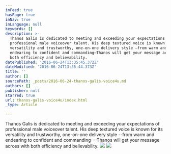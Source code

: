 ```yaml
---
inFeed: true
hasPage: true
inNav: true
inLanguage: null
keywords: []
description: >-
  Thanos Galis is dedicated to meeting and exceeding your expectations of
  professional male voiceover talent. His deep textured voice is known for its
  versatility and trustworthy, one-on-one delivery style –from warm and
  endearing to confident and commanding—Thanos will get your message across with
  both efficiency and believability.
datePublished: '2016-06-24T13:35:45.372Z'
dateModified: '2016-06-24T13:35:44.373Z'
title: ''
author: []
sourcePath: _posts/2016-06-24-thanos-galis-voice4u.md
authors: []
publisher: null
starred: true
url: thanos-galis-voice4u/index.html
_type: Article

---
```

Thanos Galis is dedicated to meeting and exceeding your expectations of professional male voiceover talent. His deep textured voice is known for its versatility and trustworthy, one-on-one delivery style --from warm and endearing to confident and commanding---Thanos will get your message across with both efficiency and believability.
![](https://the-grid-user-content.s3-us-west-2.amazonaws.com/6df01139-3be0-4427-ac3e-bd83f8c31287.jpg)
![](https://the-grid-user-content.s3-us-west-2.amazonaws.com/c10e4b78-38d7-44b5-b5f7-e609dc130145.jpg)